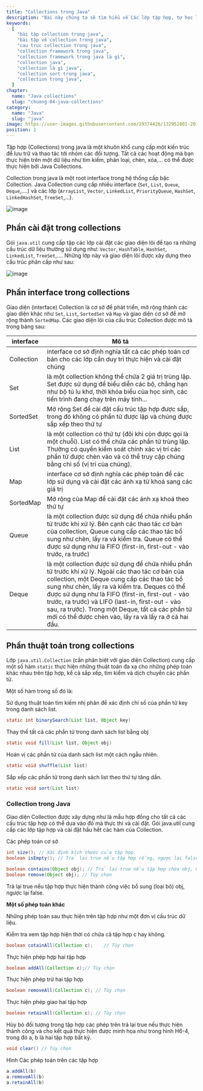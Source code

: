 ```yaml
---
title: "Collections trong Java"
description: "Bài này chúng ta sẽ tìm hiểu về Các lớp tập hợp, tự học lập trình java, chia sẻ kiến thức về java"
keywords:
  [
    "bài tập collection trong java",
    "bài tập về collection trong java",
    "cau truc collection trong java",
    "collection framework trong java",
    "collection framework trong java là gì",
    "collection java",
    "collection là gì java",
    "collection sort trong java",
    "collection trong java",
  ]
chapter:
  name: "Java collections"
  slug: "chuong-04-java-collections"
category:
  name: "Java"
  slug: "java"
image: https://user-images.githubusercontent.com/29374426/132952801-20345632-c056-4c52-9603-9970fa3988b5.png
position: 1
---
```


Tập hợp (Collections) trong java là một khuôn khổ cung cấp một kiến trúc để lưu trữ và thao tác tới nhóm các đối tượng. Tất cả các hoạt động mà bạn thực hiện trên một dữ liệu như tìm kiếm, phân loại, chèn, xóa,... có thể được thực hiện bởi Java Collections.

Collection trong java là một root interface trong hệ thống cấp bậc Collection. Java Collection cung cấp nhiều interface (`Set`, `List`, `Queue`, `Deque`,....) và các lớp (`ArrayList`, `Vector`, `LinkedList`, `PriorityQueue`, `HashSet`, `LinkedHashSet`, `TreeSet`,...).

![image](https://user-images.githubusercontent.com/29374426/132952801-20345632-c056-4c52-9603-9970fa3988b5.png)

## Phần cài đặt trong collections

Gói `java.util` cung cấp tập các lớp cài đặt các giao diện lõi để tạo ra những cấu trúc dữ liệu thường sử dụng như: `Vector`, `HashTable`, `HashSet`, `LinkedList`, `TreeSet`,.... Những lớp này và giao diện lõi được xây dựng theo cấu trúc phân cấp như sau:

![image](https://user-images.githubusercontent.com/29374426/132952809-7b363990-dfe2-42aa-800b-456035b1fd26.png)

## Phần interface trong collections

Giao diện (interface) Collection là cơ sở để phát triển, mở rộng thành các giao diện khác như `Set`, `List`, `SortedSet` và `Map` và giao diện cơ sở để mở rộng thành `SortedMap`. Các giao diện lõi của cấu trúc Collection được mô tả trong bảng sau:

| interface | Mô tả |
| --- | --- |
| Collection | interface cơ sở định nghĩa tất cả các phép toán cơ bản cho các lớp cần duy trì thực hiện và cài đặt chúng |
| Set | là một collection không thể chứa 2 giá trị trùng lặp. Set được sử dụng để biểu diễn các bộ, chẳng hạn như bộ tú lu khơ, thời khóa biểu của học sinh, các tiến trình đang chạy trên máy tính... |
| SortedSet | Mở rộng Set để cài đặt cấu trúc tập hợp được sắp, trong đó không có phần tử được lặp và chúng được sắp xếp theo thứ tự |
| List | là một collection có thứ tự (đôi khi còn được gọi là một chuỗi). List có thể chứa các phần tử trùng lặp. Thường có quyền kiểm soát chính xác vị trí các phần tử được chèn vào và có thể truy cập chúng bằng chỉ số (vị trí của chúng). |
| Map | interface cơ sở định nghĩa các phép toán để các lớp sử dụng và cài đặt các ánh xạ từ khoá sang các giá trị |
| SortedMap | Mở rộng của Map để cài đặt các ánh xạ khoá theo thứ tự |
| Queue | là một collection được sử dụng để chứa nhiều phần tử trước khi xử lý. Bên cạnh các thao tác cơ bản của collection, Queue cung cấp các thao tác bổ sung như chèn, lấy ra và kiểm tra. Queue có thể được sử dụng như là FIFO (first-in, first-out - vào trước, ra trước) |
| Deque | là một collection được sử dụng để chứa nhiều phần tử trước khi xử lý. Ngoài các thao tác cơ bản của collection, một Deque cung cấp các thao tác bổ sung như chèn, lấy ra và kiểm tra. Deques có thể được sử dụng như là FIFO (first-in, first-out - vào trước, ra trước) và LIFO (last-in, first-out - vào sau, ra trước). Trong một Deque, tất cả các phần tử mới có thể được chèn vào, lấy ra và lấy ra ở cả hai đầu. |

## Phần thuật toán trong collections

Lớp `java.util.Collection` (cần phân biệt với giao diện Collection) cung cấp một số hàm `static` thực hiện những thuật toán đa xạ cho những phép toán khác nhau trên tập hợp, kể cả sắp xếp, tìm kiểm và dịch chuyển các phần tử.

Một số hàm trong số đó là:

Sử dụng thuật toán tìm kiếm nhị phân để xác định chỉ số của phần tử key trong danh sách list.

```java
static int binarySearch(List list, Object key)
```

Thay thế tất cả các phần tử trong danh sách list bằng obj

```java
static void fill(List list, Object obj)
```

Hoán vị các phần tử của danh sách list một cách ngẫu nhiên.

```java
static void shuffle(List list)
```

Sắp xếp các phần tử trong danh sách list theo thứ tự tăng dần.

```java
static void sort(List list)
```

### Collection trong Java

Giao diện Collection được xây dựng như là mẫu hợp đồng cho tất cả các cấu trúc tập hợp có thể dựa vào đó mà thực thi và cài đặt. Gói java.util cung cấp các lớp tập hợp và cài đặt hầu hết các hàm của Collection.

Các phép toán cơ sở

```java
int size(); // Xác định kích thước của tập hợp.
boolean isEmpty(); // Trả lại true nếu tập hợp rỗng, ngược lại false.

boolean contains(Object obj); // Trả lại true nếu tập hợp chứa obj, ngược lại false. boolean add(Object obj);	// Tùy chọn
boolean remove(Object obj); // Tùy chọn
```

Trả lại true nếu tập hợp thực hiện thành công việc bổ sung (loại bỏ) obj, ngược lại false.

**Một số phép toán khác**

Những phép toán sau thực hiện trên tập hợp như một đơn vị cấu trúc dữ liệu.

Kiểm tra xem tập hợp hiện thời có chứa cả tập hợp c hay không.

```java
boolean cotainAll(Collection c);	// Tùy chọn
```

Thực hiện phép hợp hai tập hợp

```java
boolean addAll(Collection c);// Tùy chọn
```

Thực hiện phép trừ hai tập hợp

```java
boolean removeAll(Collection c); // Tùy chọn
```

Thực hiện phép giao hai tập hợp

```java
boolean retainAll(Collection c); // Tùy chọn
```

Hủy bỏ đối tượng trong tập hợp các phép trên trả lại true nếu thực hiện thành công và cho kết quả thực hiện được minh họa như trong hình H6-4, trong đó a, b là hai tập hợp bất kỳ.

```java
void clear() // Tùy chọn
```

Hình Các phép toán trên các tập hợp

```java
a.addAll(b)
a.removeAll(b)
a.retainAll(b)
```
